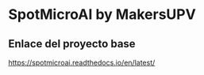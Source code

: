 # SpotMicroAI by MakersUPV




## Enlace del proyecto base
https://spotmicroai.readthedocs.io/en/latest/
